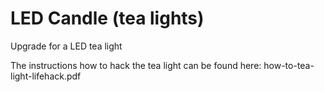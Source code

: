 # LED Candle (tea lights)
Upgrade for a LED tea light

The instructions how to hack the tea light can be found here: 
how-to-tea-light-lifehack.pdf

